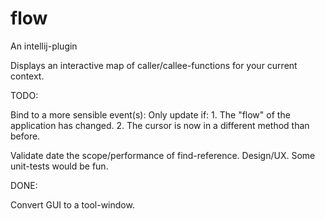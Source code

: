 flow
====

An intellij-plugin

Displays an interactive map of caller/callee-functions for your current context.

TODO:

Bind to a more sensible event(s): Only update if:
    1. The "flow" of the application has changed.
    2. The cursor is now in a different method than before.

Validate date the scope/performance of find-reference.
Design/UX.
Some unit-tests would be fun.

DONE:

Convert GUI to a tool-window.

